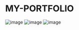 ﻿# MY-PORTFOLIO
![image](https://github.com/user-attachments/assets/b3fdfaac-bd5e-4909-adfa-57f7478b222f)
![image](https://github.com/user-attachments/assets/4f262c41-600f-49f5-b11d-619550350c6b)
![image](https://github.com/user-attachments/assets/061b55e8-82a3-4f04-b153-962e42c627e2)

